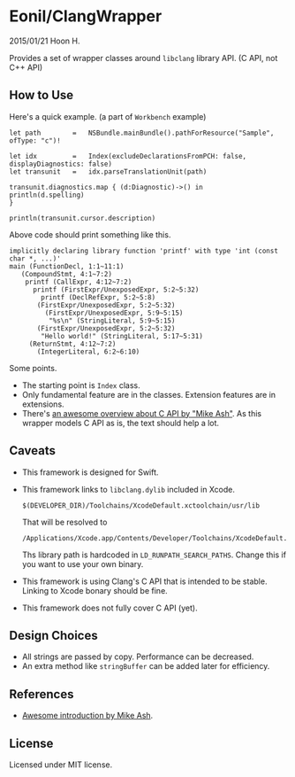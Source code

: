Eonil/ClangWrapper
===================
2015/01/21
Hoon H.




Provides a set of wrapper classes around `libclang` library API. (C API, not C++ API)






How to Use
----------
Here's a quick example. (a part of `Workbench` example)

	let	path		=	NSBundle.mainBundle().pathForResource("Sample", ofType: "c")!

	let	idx			=	Index(excludeDeclarationsFromPCH: false, displayDiagnostics: false)
	let	transunit	=	idx.parseTranslationUnit(path)

	transunit.diagnostics.map { (d:Diagnostic)->() in
	println(d.spelling)
	}

	println(transunit.cursor.description)

Above code should print something like this.

	implicitly declaring library function 'printf' with type 'int (const char *, ...)'
	main (FunctionDecl, 1:1~11:1)
	   (CompoundStmt, 4:1~7:2)
		printf (CallExpr, 4:12~7:2)
		  printf (FirstExpr/UnexposedExpr, 5:2~5:32)
			printf (DeclRefExpr, 5:2~5:8)
		   (FirstExpr/UnexposedExpr, 5:2~5:32)
			 (FirstExpr/UnexposedExpr, 5:9~5:15)
			  "%s\n" (StringLiteral, 5:9~5:15)
		   (FirstExpr/UnexposedExpr, 5:2~5:32)
			"Hello world!" (StringLiteral, 5:17~5:31)
		 (ReturnStmt, 4:12~7:2)
		   (IntegerLiteral, 6:2~6:10)


Some points.

-	The starting point is `Index` class.
-	Only fundamental feature are in the classes. Extension features are in extensions.
-	There's [an awesome overview about C API by "Mike Ash"](https://www.mikeash.com/pyblog/friday-qa-2014-01-24-introduction-to-libclang.html).
	As this wrapper models C API as is, the text should help a lot.
















Caveats
-------
-	This framework is designed for Swift.

-	This framework links to `libclang.dylib` included in Xcode.

		$(DEVELOPER_DIR)/Toolchains/XcodeDefault.xctoolchain/usr/lib

	That will be resolved to 

		/Applications/Xcode.app/Contents/Developer/Toolchains/XcodeDefault.xctoolchain/usr/lib/libclang.dylib

	Ths library path is hardcoded in `LD_RUNPATH_SEARCH_PATHS`. Change this if you want
	to use your own binary.

-	This framework is using Clang's C API that is intended to be stable.
	Linking to Xcode bonary should be fine.

-	This framework does not fully cover C API (yet).




Design Choices
--------------
-	All strings are passed by copy. Performance can be decreased.
-	An extra method like `stringBuffer` can be added later for efficiency.







References
----------

-	[Awesome introduction by Mike Ash](https://www.mikeash.com/pyblog/friday-qa-2014-01-24-introduction-to-libclang.html).











License
-------
Licensed under MIT license.








